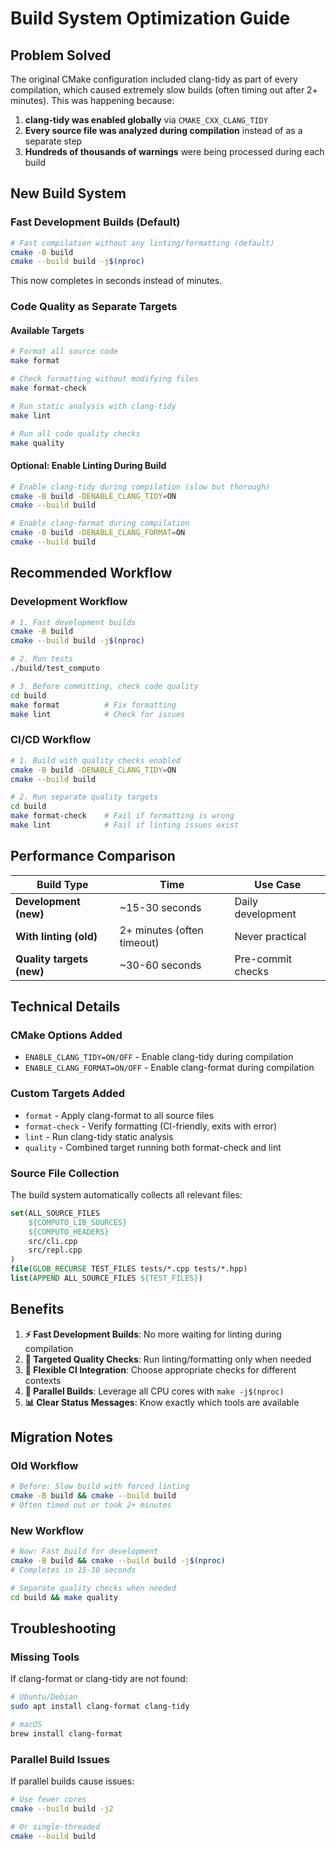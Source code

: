 # Build System Optimization Guide

## Problem Solved

The original CMake configuration included clang-tidy as part of every compilation, which caused extremely slow builds (often timing out after 2+ minutes). This was happening because:

1. **clang-tidy was enabled globally** via `CMAKE_CXX_CLANG_TIDY`
2. **Every source file was analyzed during compilation** instead of as a separate step
3. **Hundreds of thousands of warnings** were being processed during each build

## New Build System

### Fast Development Builds (Default)

```bash
# Fast compilation without any linting/formatting (default)
cmake -B build
cmake --build build -j$(nproc)
```

This now completes in seconds instead of minutes.

### Code Quality as Separate Targets

#### Available Targets

```bash
# Format all source code
make format

# Check formatting without modifying files
make format-check

# Run static analysis with clang-tidy
make lint

# Run all code quality checks
make quality
```

#### Optional: Enable Linting During Build

```bash
# Enable clang-tidy during compilation (slow but thorough)
cmake -B build -DENABLE_CLANG_TIDY=ON
cmake --build build

# Enable clang-format during compilation
cmake -B build -DENABLE_CLANG_FORMAT=ON
cmake --build build
```

## Recommended Workflow

### Development Workflow
```bash
# 1. Fast development builds
cmake -B build
cmake --build build -j$(nproc)

# 2. Run tests
./build/test_computo

# 3. Before committing, check code quality
cd build
make format          # Fix formatting
make lint            # Check for issues
```

### CI/CD Workflow
```bash
# 1. Build with quality checks enabled
cmake -B build -DENABLE_CLANG_TIDY=ON
cmake --build build

# 2. Run separate quality targets
cd build
make format-check    # Fail if formatting is wrong
make lint            # Fail if linting issues exist
```

## Performance Comparison

| Build Type | Time | Use Case |
|------------|------|----------|
| **Development (new)** | ~15-30 seconds | Daily development |
| **With linting (old)** | 2+ minutes (often timeout) | Never practical |
| **Quality targets (new)** | ~30-60 seconds | Pre-commit checks |

## Technical Details

### CMake Options Added

- `ENABLE_CLANG_TIDY=ON/OFF` - Enable clang-tidy during compilation
- `ENABLE_CLANG_FORMAT=ON/OFF` - Enable clang-format during compilation

### Custom Targets Added

- `format` - Apply clang-format to all source files
- `format-check` - Verify formatting (CI-friendly, exits with error)
- `lint` - Run clang-tidy static analysis
- `quality` - Combined target running both format-check and lint

### Source File Collection

The build system automatically collects all relevant files:
```cmake
set(ALL_SOURCE_FILES
    ${COMPUTO_LIB_SOURCES}
    ${COMPUTO_HEADERS}
    src/cli.cpp
    src/repl.cpp
)
file(GLOB_RECURSE TEST_FILES tests/*.cpp tests/*.hpp)
list(APPEND ALL_SOURCE_FILES ${TEST_FILES})
```

## Benefits

1. **⚡ Fast Development Builds**: No more waiting for linting during compilation
2. **🎯 Targeted Quality Checks**: Run linting/formatting only when needed
3. **🔧 Flexible CI Integration**: Choose appropriate checks for different contexts
4. **🚀 Parallel Builds**: Leverage all CPU cores with `make -j$(nproc)`
5. **📊 Clear Status Messages**: Know exactly which tools are available

## Migration Notes

### Old Workflow
```bash
# Before: Slow build with forced linting
cmake -B build && cmake --build build
# Often timed out or took 2+ minutes
```

### New Workflow
```bash
# Now: Fast build for development
cmake -B build && cmake --build build -j$(nproc)
# Completes in 15-30 seconds

# Separate quality checks when needed
cd build && make quality
```

## Troubleshooting

### Missing Tools
If clang-format or clang-tidy are not found:
```bash
# Ubuntu/Debian
sudo apt install clang-format clang-tidy

# macOS
brew install clang-format
```

### Parallel Build Issues
If parallel builds cause issues:
```bash
# Use fewer cores
cmake --build build -j2

# Or single-threaded
cmake --build build
```
